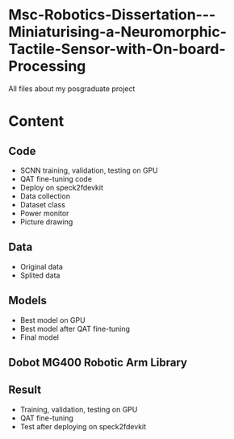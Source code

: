 # Msc-Robotics-Dissertation---Miniaturising-a-Neuromorphic-Tactile-Sensor-with-On-board-Processing
All files about my posgraduate project

# Content

## Code
- SCNN training, validation, testing on GPU  
- QAT fine-tuning code  
- Deploy on speck2fdevkit  
- Data collection  
- Dataset class  
- Power monitor  
- Picture drawing  

## Data
- Original data  
- Splited data  

## Models
- Best model on GPU  
- Best model after QAT fine-tuning  
- Final model  

## Dobot MG400 Robotic Arm Library

## Result
- Training, validation, testing on GPU  
- QAT fine-tuning  
- Test after deploying on speck2fdevkit  
